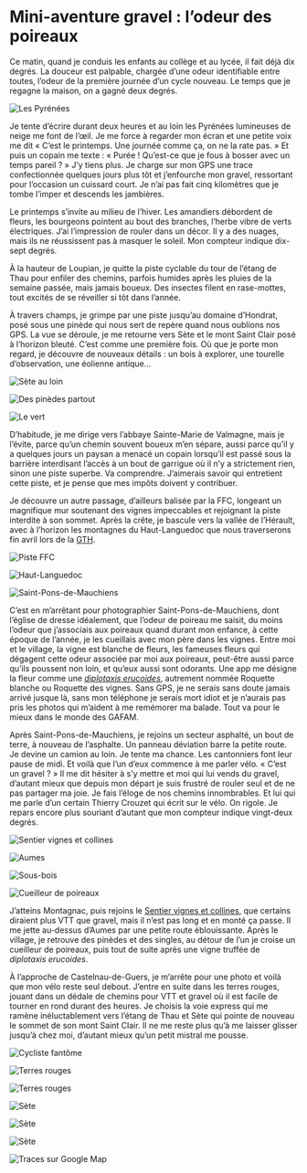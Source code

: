 # Mini-aventure gravel : l’odeur des poireaux

Ce matin, quand je conduis les enfants au collège et au lycée, il fait déjà dix degrés. La douceur est palpable, chargée d’une odeur identifiable entre toutes, l’odeur de la première journée d’un cycle nouveau. Le temps que je regagne la maison, on a gagné deux degrés.<span id="more-53385"></span>

![Les Pyrénées](https://tcrouzet.com/images_tc/2020/01/P1100866.jpeg)

Je tente d’écrire durant deux heures et au loin les Pyrénées lumineuses de neige me font de l’œil. Je me force à regarder mon écran et une petite voix me dit « C’est le printemps. Une journée comme ça, on ne la rate pas. » Et puis un copain me texte : « Purée ! Qu’est-ce que je fous à bosser avec un temps pareil ? » J’y tiens plus. Je charge sur mon GPS une trace confectionnée quelques jours plus tôt et j’enfourche mon gravel, ressortant pour l’occasion un cuissard court. Je n’ai pas fait cinq kilomètres que je tombe l’imper et descends les jambières.

Le printemps s’invite au milieu de l’hiver. Les amandiers débordent de fleurs, les bourgeons pointent au bout des branches, l’herbe vibre de verts électriques. J’ai l’impression de rouler dans un décor. Il y a des nuages, mais ils ne réussissent pas à masquer le soleil. Mon compteur indique dix-sept degrés.

À la hauteur de Loupian, je quitte la piste cyclable du tour de l’étang de Thau pour enfiler des chemins, parfois humides après les pluies de la semaine passée, mais jamais boueux. Des insectes filent en rase-mottes, tout excités de se réveiller si tôt dans l’année.

À travers champs, je grimpe par une piste jusqu’au domaine d’Hondrat, posé sous une pinède qui nous sert de repère quand nous oublions nos GPS. La vue se déroule, je me retourne vers Sète et le mont Saint Clair posé à l’horizon bleuté. C’est comme une première fois. Où que je porte mon regard, je découvre de nouveaux détails : un bois à explorer, une tourelle d’observation, une éolienne antique…

![Sète au loin](https://tcrouzet.com/images_tc/2020/01/IMG_8952.jpeg)

![Des pinèdes partout](https://tcrouzet.com/images_tc/2020/01/IMG_8954.jpeg)

![Le vert](https://tcrouzet.com/images_tc/2020/01/IMG_8962.jpeg)

D’habitude, je me dirige vers l’abbaye Sainte-Marie de Valmagne, mais je l’évite, parce qu’un chemin souvent boueux m’en sépare, aussi parce qu’il y a quelques jours un paysan a menacé un copain lorsqu’il est passé sous la barrière interdisant l’accès à un bout de garrigue où il n’y a strictement rien, sinon une piste superbe. Va comprendre. J’aimerais savoir qui entretient cette piste, et je pense que mes impôts doivent y contribuer.

Je découvre un autre passage, d’ailleurs balisée par la FFC, longeant un magnifique mur soutenant des vignes impeccables et rejoignant la piste interdite à son sommet. Après la crête, je bascule vers la vallée de l’Hérault, avec à l’horizon les montagnes du Haut-Languedoc que nous traverserons fin avril lors de la [GTH](https://tcrouzet.com/tag/gth/).

![Piste FFC](https://tcrouzet.com/images_tc/2020/01/IMG_8971.jpeg)

![Haut-Languedoc](https://tcrouzet.com/images_tc/2020/01/IMG_8978.jpeg)

![Saint-Pons-de-Mauchiens](https://tcrouzet.com/images_tc/2020/01/IMG_8980.jpeg)

C’est en m’arrêtant pour photographier Saint-Pons-de-Mauchiens, dont l’église de dresse idéalement, que l’odeur de poireau me saisit, du moins l’odeur que j’associais aux poireaux quand durant mon enfance, à cette époque de l’année, je les cueillais avec mon père dans les vignes. Entre moi et le village, la vigne est blanche de fleurs, les fameuses fleurs qui dégagent cette odeur associée par moi aux poireaux, peut-être aussi parce qu’ils poussent non loin, et qu’eux aussi sont odorants. Une app me désigne la fleur comme une [*diplotaxis erucoides*](https://fr.wikipedia.org/wiki/Diplotaxis_fausse_roquette), autrement nommée Roquette blanche ou Roquette des vignes. Sans GPS, je ne serais sans doute jamais arrivé jusque là, sans mon téléphone je serais mort idiot et je n’aurais pas pris les photos qui m’aident à me remémorer ma balade. Tout va pour le mieux dans le monde des GAFAM.

Après Saint-Pons-de-Mauchiens, je rejoins un secteur asphalté, un bout de terre, à nouveau de l’asphalte. Un panneau déviation barre la petite route. Je devine un camion au loin. Je tente ma chance. Les cantonniers font leur pause de midi. Et voilà que l’un d’eux commence à me parler vélo. « C’est un gravel ? » Il me dit hésiter à s’y mettre et moi qui lui vends du gravel, d’autant mieux que depuis mon départ je suis frustré de rouler seul et de ne pas partager ma joie. Je fais l’éloge de nos chemins innombrables. Et lui qui me parle d’un certain Thierry Crouzet qui écrit sur le vélo. On rigole. Je repars encore plus souriant d’autant que mon compteur indique vingt-deux degrés.

![Sentier vignes et collines](https://tcrouzet.com/images_tc/2020/01/IMG_8988.jpeg)

![Aumes](https://tcrouzet.com/images_tc/2020/01/IMG_8994.jpeg)

![Sous-bois](https://tcrouzet.com/images_tc/2020/01/IMG_9003.jpeg)

![Cueilleur de poireaux](https://tcrouzet.com/images_tc/2020/01/IMG_9005.jpeg)

J’atteins Montagnac, puis rejoins le [Sentier vignes et collines](https://www.ville-montagnac.fr/decouvertes-sorties/balades-sportives-et-culturelles/randonnees/sentier-vignes-et-collines/), que certains diraient plus VTT que gravel, mais il n’est pas long et en monté ça passe. Il me jette au-dessus d’Aumes par une petite route éblouissante. Après le village, je retrouve des pinèdes et des singles, au détour de l’un je croise un cueilleur de poireaux, puis tout de suite après une vigne truffée de *diplotaxis erucoides*.

À l’approche de Castelnau-de-Guers, je m’arrête pour une photo et voilà que mon vélo reste seul debout. J’entre en suite dans les terres rouges, jouant dans un dédale de chemins pour VTT et gravel où il est facile de tourner en rond durant des heures. Je choisis la voie express qui me ramène inéluctablement vers l’étang de Thau et Sète qui pointe de nouveau le sommet de son mont Saint Clair. Il ne me reste plus qu’à me laisser glisser jusqu’à chez moi, d’autant mieux qu’un petit mistral me pousse.

![Cycliste fantôme](https://tcrouzet.com/images_tc/2020/01/IMG_9016.jpeg)

![Terres rouges](https://tcrouzet.com/images_tc/2020/01/IMG_9020.jpeg)

![Terres rouges](https://tcrouzet.com/images_tc/2020/01/IMG_9025.jpeg)

![Sète](https://tcrouzet.com/images_tc/2020/01/IMG_9027.jpeg)

![Sète](https://tcrouzet.com/images_tc/2020/01/IMG_9036.jpeg)

![Sète](https://tcrouzet.com/images_tc/2020/01/IMG_9042.jpeg)

![Traces sur Google Map](https://drive.google.com/open?id=1htTxDAx2APxo6_7D4-0bY2DBN-TN63eX&usp=sharing)